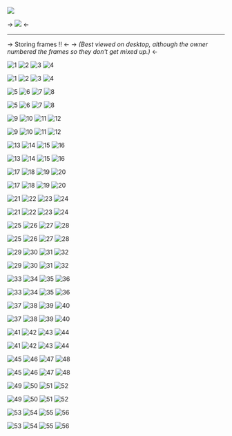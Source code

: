 ![](https://files.catbox.moe/p3kyv2.png)

-> [![](https://files.catbox.moe/ma60ji.png)](https://rentry.co/guobeng) <-

***

-> Storing frames !! <-
-> *(Best viewed on desktop, although the owner numbered the frames so they don't get mixed up.)* <-

![1](https://files.catbox.moe/oxf6qx.gif) ![2](https://files.catbox.moe/n1a3k8.gif) ![3](https://files.catbox.moe/4g22lz.gif) ![4](https://files.catbox.moe/4hxxx3.gif) 

![1](https://files.catbox.moe/kw0zwn.gif) ![2](https://files.catbox.moe/s6xiqf.gif) ![3](https://files.catbox.moe/igp80i.gif) ![4](https://files.catbox.moe/en3e3c.gif) 

![5](https://files.catbox.moe/iqhipm.gif) ![6](https://files.catbox.moe/tu04he.gif) ![7](https://files.catbox.moe/d5n0w0.gif) ![8](https://files.catbox.moe/cctcwj.gif)

![5](https://files.catbox.moe/9xctyl.gif) ![6](https://files.catbox.moe/9nkq1e.gif) ![7](https://files.catbox.moe/ipvn6v.gif) ![8](https://files.catbox.moe/h5jhml.gif)

![9](https://files.catbox.moe/rcy5xc.gif) ![10](https://files.catbox.moe/z07zzy.gif) ![11](https://files.catbox.moe/zd5iss.gif) ![12](https://files.catbox.moe/hytf2c.gif)

![9](https://files.catbox.moe/l1rg69.gif) ![10](https://files.catbox.moe/6xj3y8.gif) ![11](https://files.catbox.moe/xnjcde.gif) ![12](https://files.catbox.moe/cw3zir.gif)

![13](https://files.catbox.moe/liwnx3.gif) ![14](https://files.catbox.moe/epxm5r.gif) ![15](https://files.catbox.moe/l0kaef.gif) ![16](https://files.catbox.moe/w3miwi.gif)

![13](https://files.catbox.moe/x1uwru.gif) ![14](https://files.catbox.moe/628nnv.gif) ![15](https://files.catbox.moe/gi0tx9.gif) ![16](https://files.catbox.moe/8vybhl.gif)

![17](https://files.catbox.moe/lpdiji.gif) ![18](https://files.catbox.moe/vwmsol.gif) ![19](https://files.catbox.moe/d6txyy.gif) ![20](https://files.catbox.moe/6ilmyd.gif)

![17](https://files.catbox.moe/qx7u51.gif) ![18](https://files.catbox.moe/uco3s0.gif) ![19](https://files.catbox.moe/haegd8.gif) ![20](https://files.catbox.moe/b6h6qk.gif) 

![21](https://files.catbox.moe/6wx5dt.gif) ![22](https://files.catbox.moe/gkond3.gif) ![23](https://files.catbox.moe/23a30o.gif) ![24](https://files.catbox.moe/tvjh7y.gif)

![21](https://files.catbox.moe/3y9x63.gif) ![22](https://files.catbox.moe/a0f3kg.gif) ![23](https://files.catbox.moe/gqs09r.gif) ![24](https://files.catbox.moe/x6r62e.gif)

![25](https://files.catbox.moe/arkzgl.gif) ![26](https://files.catbox.moe/6tioro.gif) ![27](https://files.catbox.moe/lk31uc.gif) ![28](https://files.catbox.moe/7fz7st.gif)

![25](https://files.catbox.moe/t0kxfz.gif) ![26](https://files.catbox.moe/hlfmcj.gif) ![27](https://files.catbox.moe/10bfjb.gif) ![28](https://files.catbox.moe/8wlasx.gif)

![29](https://files.catbox.moe/1mmv8n.gif) ![30](https://files.catbox.moe/ifq1eh.gif) ![31](https://files.catbox.moe/zwpqdg.gif) ![32](https://files.catbox.moe/jj2m5q.gif)

![29](https://files.catbox.moe/hyfs7u.gif) ![30](https://files.catbox.moe/jln587.gif) ![31](https://files.catbox.moe/mkz8cv.gif) ![32](https://files.catbox.moe/hhne4e.gif)

![33](https://files.catbox.moe/5phdui.gif) ![34](https://files.catbox.moe/qf1ix4.gif) ![35](https://files.catbox.moe/b0rtxz.gif) ![36](https://files.catbox.moe/01e6rx.gif)

![33](https://files.catbox.moe/tet7gt.gif) ![34](https://files.catbox.moe/yehvfv.gif) ![35](https://files.catbox.moe/1u03bp.gif) ![36](https://files.catbox.moe/0oql2o.gif) 

 ![37](https://files.catbox.moe/egrmm7.gif) ![38](https://files.catbox.moe/diy017.gif) ![39](https://files.catbox.moe/rso1ke.gif) ![40](https://files.catbox.moe/639mav.gif)

![37](https://files.catbox.moe/onv4q9.gif) ![38](https://files.catbox.moe/dbhii6.gif) ![39](https://files.catbox.moe/3536tu.gif) ![40](https://files.catbox.moe/639mav.gif)

![41](https://files.catbox.moe/6fbhp5.gif) ![42](https://files.catbox.moe/wikfy6.gif) ![43](https://files.catbox.moe/2v1kbq.gif) ![44](https://files.catbox.moe/oy8dti.gif) 

![41](https://files.catbox.moe/sjai4f.gif) ![42](https://files.catbox.moe/h1he0e.gif) ![43](https://files.catbox.moe/1hu9ag.gif) ![44](https://files.catbox.moe/oy8dti.gif)

![45](https://files.catbox.moe/mqufac.gif) ![46](https://files.catbox.moe/cjs03h.gif) ![47](https://files.catbox.moe/wl665i.gif) ![48](https://files.catbox.moe/r8vl4y.gif)

![45](https://files.catbox.moe/2npcoe.gif) ![46](https://files.catbox.moe/4pz9ie.gif) ![47](https://files.catbox.moe/4wjupf.gif) ![48](https://files.catbox.moe/glk1w2.gif)

![49](https://files.catbox.moe/vso2ty.gif) ![50](https://files.catbox.moe/p6919j.gif) ![51](https://files.catbox.moe/qbajgr.gif) ![52](https://files.catbox.moe/m5gznu.gif)

![49](https://files.catbox.moe/x33l7j.gif) ![50](https://files.catbox.moe/umdtdu.gif) ![51](https://files.catbox.moe/wwxxij.gif) ![52](https://files.catbox.moe/tnikh8.gif)

![53](https://files.catbox.moe/t8nfxl.gif) ![54](https://files.catbox.moe/bfcgce.gif) ![55](https://files.catbox.moe/m4suu8.gif) ![56](https://files.catbox.moe/tmhdua.gif)

![53](https://files.catbox.moe/hh4rko.gif) ![54](https://files.catbox.moe/he9v5x.gif) ![55](https://files.catbox.moe/cwgmil.gif) ![56](https://files.catbox.moe/gyoflp.gif)